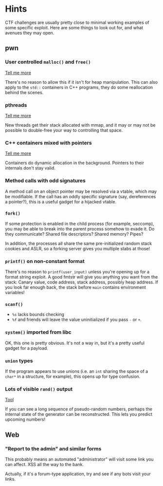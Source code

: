 # Hints

CTF challenges are usually pretty close to minimal working examples of some specific exploit. Here are some things to look out for, and what avenues they may open.

## pwn

### User controlled `malloc()` and `free()`

[Tell me more](https://luftenshjaltar.gitbook.io/ctf/binary/heap)

There's no reason to allow this if it isn't for heap manipulation. This can also apply to the `std::` containers in C++ programs, they do some reallocation behind the scenes.

### pthreads

[Tell me more](https://luftenshjaltar.gitbook.io/ctf/binary/vectors#hijack-the-stack-of-a-created-pthread)

New threads get their stack allocated with mmap, and it may or may not be possible to double-free your way to controlling that space.

### C++ containers mixed with pointers

[Tell me more](https://luftenshjaltar.gitbook.io/ctf/binary/vectors#forged-c-object)

Containers do dynamic allocation in the background. Pointers to their internals don't stay valid.

### Method calls with odd signatures

A method call on an object pointer may be resolved via a vtable, which may be modifiable. If the call has an oddly specific signature \(say, dereferences a pointer?\), this is a useful gadget for a hijacked vtable.

### `fork()`

If some protection is enabled in the child process \(for example, seccomp\), you may be able to break into the parent process somehow to evade it. Do they communicate? Shared file descriptors? Shared memory? Pipes?

In addition, the processes all share the same pre-initialized random stack cookies and ASLR, so a forking server gives you multiple stabs at those!

### `printf()` on non-constant format

There's no reason to `printf(user_input)` unless you're opening up for a format string exploit. A good fmtstr will give you anything you want from the stack: Canary value, code address, stack address, possibly heap address. If you look far enough back, the stack before `main` contains environment variables!

### `scanf()`

* `%s` lacks bounds checking
* `%f` and friends will leave the value uninitialized if you pass `-` or `+`.

### `system()` imported from libc

OK, this one is pretty obvious. It's not a way in, but it's a pretty useful gadget for a payload.

### `union` types

If the program appears to use unions \(i.e. an `int` sharing the space of a `char*` in a structure, for example\), this opens up for type confusion.

### Lots of visible `rand()` output

[Tool](https://github.com/ALSchwalm/foresight)

If you can see a long sequence of pseudo-random numbers, perhaps the internal state of the generator can be reconstructed. This lets you predict upcoming numbers!

## Web

### "Report to the admin" and similar forms

This probably means an automated "administrator" will visit some link you can affect. XSS all the way to the bank.

Actually, if it's a forum-type application, try and see if any bots visit your links.

